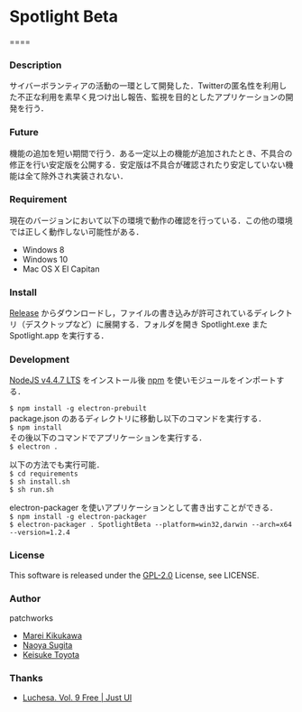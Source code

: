 # Spotlight Beta
====

### Description
サイバーボランティアの活動の一環として開発した．Twitterの匿名性を利用した不正な利用を素早く見つけ出し報告、監視を目的としたアプリケーションの開発を行う．

### Future
機能の追加を短い期間で行う．ある一定以上の機能が追加されたとき、不具合の修正を行い安定版を公開する．安定版は不具合が確認されたり安定していない機能は全て除外され実装されない．

### Requirement
現在のバージョンにおいて以下の環境で動作の確認を行っている．この他の環境では正しく動作しない可能性がある．

- Windows 8
- Windows 10
- Mac OS X El Capitan

### Install
[Release](https://github.com/calmery/spotlight/releases) からダウンロードし，ファイルの書き込みが許可されているディレクトリ（デスクトップなど）に展開する．フォルダを開き Spotlight.exe また Spotlight.app を実行する．

### Development
[NodeJS v4.4.7 LTS](https://nodejs.org/en/) をインストール後 [npm](https://www.npmjs.com) を使いモジュールをインポートする． 

`$ npm install -g electron-prebuilt`  
package.json のあるディレクトリに移動し以下のコマンドを実行する．  
`$ npm install`  
その後以下のコマンドでアプリケーションを実行する．  
`$ electron .`

以下の方法でも実行可能．  
`$ cd requirements`    
`$ sh install.sh`    
`$ sh run.sh`  

electron-packager を使いアプリケーションとして書き出すことができる．  
`$ npm install -g electron-packager`  
`$ electron-packager . SpotlightBeta --platform=win32,darwin --arch=x64 --version=1.2.4`

### License
This software is released under the [GPL-2.0](https://opensource.org/licenses/GPL-2.0) License, see LICENSE.

### Author
patchworks
- [Marei Kikukawa](https://github.com/calmery)
- [Naoya Sugita](https://github.com/naoyasugita)
- [Keisuke Toyota](https://github.com/KeisukeToyota)

### Thanks
- [Luchesa. Vol. 9 Free | Just UI](https://www.iconfinder.com/icons/669950/electric_energy_idea_lamp_light_icon#size=512)
